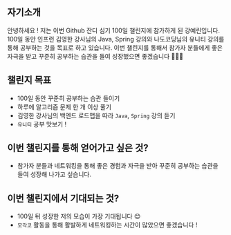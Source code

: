 ## 자기소개
안녕하세요 ! 저는 이번 Github 잔디 심기 100일 챌린지에 참가하게 된 강예린입니다. 100일 동안 인프런 김영한 강사님의 Java, Spring 강의와 나도코딩님의 유니티 강의를 통해 공부하는 것을 목표로 하고 있습니다. 이번 챌린지를 통해서 참가자 분들에게 좋은 자극을 받고 꾸준히 공부하는 습관을 들여 성장했으면 좋겠습니다 🙇🏻‍♀️

## 챌린지 목표
- 100일 동안 꾸준히 공부하는 습관 들이기
- 하루에 알고리즘 문제 한 개 이상 풀기
- 김영한 강사님의 백엔드 로드맵을 따라 `Java`, `Spring` 강의 듣기
- `유니티` 공부 맛보기 !

## 이번 챌린지를 통해 얻어가고 싶은 것?
- 참가자 분들과 네트워킹을 통해 좋은 경험과 자극을 받아 꾸준히 공부하는 습관을 들여 성장해 나가고 싶습니다.

## 이번 챌린지에서 기대되는 것?
- 100일 뒤 성장한 저의 모습이 가장 기대됩니다 😊
- `모각코` 활동을 통해 활발하게 네트워킹하는 시간이 많았으면 좋겠습니다 !